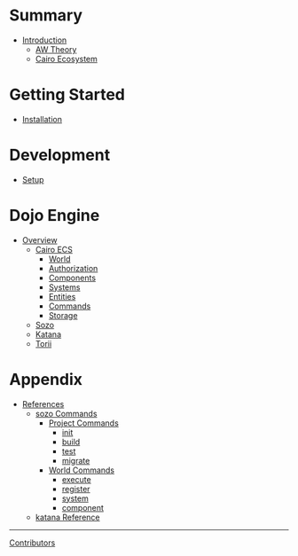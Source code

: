 # Summary

-   [Introduction](./README.md)
    -   [AW Theory](./theory/autonomous-worlds.md)
    -   [Cairo Ecosystem](./theory/cairo.md)

# Getting Started

-   [Installation](./getting-started/installation.md)

# Development

-   [Setup](./development/setup.md)

# Dojo Engine

-   [Overview](./framework.md)
    -   [Cairo ECS](./framework/cairo/overview.md)
        -   [World](./framework/cairo/world.md)
        -   [Authorization](./framework/cairo/authorization.md)
        -   [Components](./framework/cairo/components.md)
        -   [Systems](./framework/cairo/systems.md)
        -   [Entities](./framework/cairo/entities.md)
        -   [Commands](./framework/cairo/commands.md)
        -   [Storage](./framework/cairo/storage.md)
    -   [Sozo](./framework/sozo/overview.md)
    -   [Katana](./framework/katana/overview.md)
    -   [Torii](./framework/torii/overview.md)

# Appendix

-   [References](./reference/README.md)
    -   [sozo Commands](./reference/sozo/README.md)
        -   [Project Commands](./reference/sozo/project-commands.md)
            -   [init]()
            -   [build]()
            -   [test]()
            -   [migrate]()
        -   [World Commands](./reference/sozo/world-commands.md)
            -   [execute]()
            -   [register]()
            -   [system]()
            -   [component]()
    -   [katana Reference](./reference/katana/README.md)

---

[Contributors](misc/contributors.md)

<!-- # Building with Dojo
- [World](./world/world-planning.md)
  - [Component Creation](./world/component-creation.md)
  - [System Creation](./world/system-creation.md)
  - [Building](./world/building.md)
  - [Deploying](./world/deploying.md) -->
